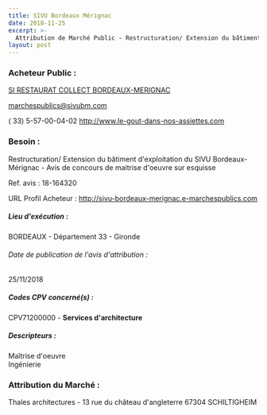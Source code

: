 ```yaml
---
title: SIVU Bordeaux Mérignac
date: 2018-11-25
excerpt: >-
  Attribution de Marché Public - Restructuration/ Extension du bâtiment d'exploitation du SIVU Bordeaux-Mérignac - Avis de concours de maitrise d'oeuvre sur esquisse
layout: post
---
```


### Acheteur Public : 
<a href="/acheteur-33/siren-253306187"> SI RESTAURAT COLLECT BORDEAUX-MERIGNAC</a><br/>



marchespublics@sivubm.com

( 33) 5-57-00-04-02
http://www.le-gout-dans-nos-assiettes.com
### Besoin :

Restructuration/ Extension du bâtiment d'exploitation du SIVU Bordeaux-Mérignac - Avis de concours de maitrise d'oeuvre sur esquisse

Ref. avis : 18-164320

URL Profil Acheteur : http://sivu-bordeaux-merignac.e-marchespublics.com

##### Lieu d'exécution :

BORDEAUX - Département 33 - Gironde

###### Date de publication de l'avis d'attribution : 
25/11/2018

##### Codes CPV concerné(s) :
CPV71200000 - **Services d'architecture** <br/>

##### Descripteurs :
Maîtrise d'oeuvre <br/>
Ingénierie <br/>

### Attribution du Marché :
Thales architectures - 13 rue du château d'angleterre 67304 SCHILTIGHEIM <br/>
